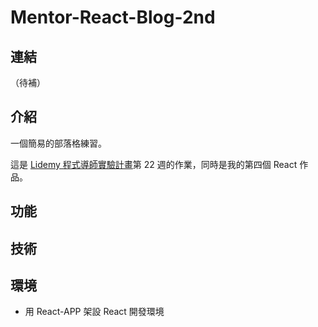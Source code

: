 # Mentor-React-Blog-2nd

## 連結

（待補）

## 介紹

一個簡易的部落格練習。

這是 [Lidemy 程式導師實驗計畫](https://github.com/Lidemy/mentor-program-3rd)第 22 週的作業，同時是我的第四個 React 作品。

## 功能

## 技術

## 環境

- 用 React-APP 架設 React 開發環境
